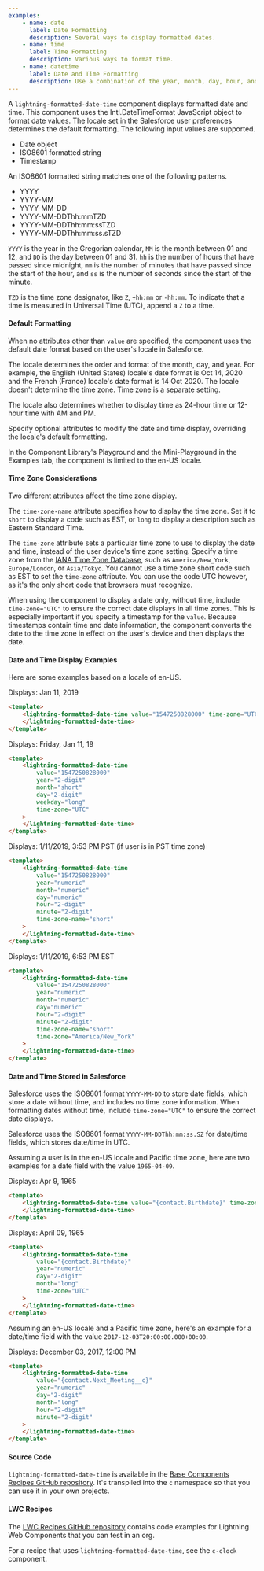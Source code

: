 ```yaml
---
examples:
    - name: date
      label: Date Formatting
      description: Several ways to display formatted dates.
    - name: time
      label: Time Formatting
      description: Various ways to format time.
    - name: datetime
      label: Date and Time Formatting
      description: Use a combination of the year, month, day, hour, and minute attributes, among others, to customize date and time.
---
```


A `lightning-formatted-date-time` component displays formatted date and time.
This component uses the Intl.DateTimeFormat JavaScript object to format date
values. The locale set in the Salesforce user preferences determines the
default formatting. The following input values are supported.

-   Date object
-   ISO8601 formatted string
-   Timestamp

An ISO8601 formatted string matches one of the following patterns.

-   YYYY
-   YYYY-MM
-   YYYY-MM-DD
-   YYYY-MM-DDThh:mmTZD
-   YYYY-MM-DDThh:mm:ssTZD
-   YYYY-MM-DDThh:mm:ss.sTZD

`YYYY` is the year in the Gregorian calendar, `MM` is the month between 01 and
12, and `DD` is the day between 01 and 31. `hh` is the number of hours that
have passed since midnight, `mm` is the number of minutes that have passed
since the start of the hour, and `ss` is the number of seconds since the start
of the minute.

`TZD` is the time zone designator, like `Z`, `+hh:mm` or `-hh:mm`. To indicate
that a time is measured in Universal Time (UTC), append a `Z` to a time.

#### Default Formatting

When no attributes other than `value`
are specified, the component uses the default date format based on the user's locale in Salesforce.

The locale determines the order and format of the month, day, and year. For example, the English (United States) locale's date format is Oct 14, 2020 and the French (France) locale's date format is 14 Oct 2020. The locale doesn't determine the time zone. Time zone is a separate setting.

The locale also determines whether to display time as 24-hour time or 12-hour time with AM and PM.

Specify optional attributes to modify the date and time display, overriding the locale's default formatting.

In the Component Library's Playground and the Mini-Playground in the Examples tab, the component is limited to the en-US locale.

#### Time Zone Considerations

Two different attributes affect the time zone display.

The `time-zone-name` attribute specifies how to display the time zone. Set it to `short` to display
a code such as EST, or `long` to display a description such as Eastern Standard Time.

The `time-zone` attribute sets a particular time zone to use to display the date and time,
instead of the user device's time zone setting. Specify a
time zone from the [IANA Time Zone Database](https://www.iana.org/time-zones), such as
`America/New_York`, `Europe/London`, or `Asia/Tokyo`. You cannot use a time zone short code such as
EST to set the `time-zone` attribute. You can use the code UTC however, as it's the only short code that browsers
must recognize.

When using the component to display a date only, without time, include `time-zone="UTC"` to ensure the correct date displays
in all time zones. This is especially important if you specify a timestamp for the `value`. Because timestamps contain time and date information, the component converts the date to the time zone in effect on the user's device and then displays the date.

#### Date and Time Display Examples

Here are some examples based on a locale of en-US.

Displays: Jan 11, 2019

```html
<template>
    <lightning-formatted-date-time value="1547250828000" time-zone="UTC">
    </lightning-formatted-date-time>
</template>
```

Displays: Friday, Jan 11, 19

```html
<template>
    <lightning-formatted-date-time
        value="1547250828000"
        year="2-digit"
        month="short"
        day="2-digit"
        weekday="long"
        time-zone="UTC"
    >
    </lightning-formatted-date-time>
</template>
```

Displays: 1/11/2019, 3:53 PM PST (if user is in PST time zone)

```html
<template>
    <lightning-formatted-date-time
        value="1547250828000"
        year="numeric"
        month="numeric"
        day="numeric"
        hour="2-digit"
        minute="2-digit"
        time-zone-name="short"
    >
    </lightning-formatted-date-time>
</template>
```

Displays: 1/11/2019, 6:53 PM EST

```html
<template>
    <lightning-formatted-date-time
        value="1547250828000"
        year="numeric"
        month="numeric"
        day="numeric"
        hour="2-digit"
        minute="2-digit"
        time-zone-name="short"
        time-zone="America/New_York"
    >
    </lightning-formatted-date-time>
</template>
```

#### Date and Time Stored in Salesforce

Salesforce uses the ISO8601 format `YYYY-MM-DD` to store date fields, which store a date without time, and includes no time zone information.
When formatting dates without time, include `time-zone="UTC"` to ensure the correct date displays.

Salesforce uses the ISO8601 format `YYYY-MM-DDThh:mm:ss.SZ` for date/time fields, which stores date/time in UTC.

Assuming a user is in the en-US locale and Pacific time zone, here are two examples for a date field with
the value `1965-04-09`.

Displays: Apr 9, 1965

```html
<template>
    <lightning-formatted-date-time value="{contact.Birthdate}" time-zone="UTC">
    </lightning-formatted-date-time>
</template>
```

Displays: April 09, 1965

```html
<template>
    <lightning-formatted-date-time
        value="{contact.Birthdate}"
        year="numeric"
        day="2-digit"
        month="long"
        time-zone="UTC"
    >
    </lightning-formatted-date-time>
</template>
```

Assuming an en-US locale and a Pacific time zone,
here's an example for a date/time field with the value
`2017-12-03T20:00:00.000+00:00`.

Displays: December 03, 2017, 12:00 PM

```html
<template>
    <lightning-formatted-date-time
        value="{contact.Next_Meeting__c}"
        year="numeric"
        day="2-digit"
        month="long"
        hour="2-digit"
        minute="2-digit"
    >
    </lightning-formatted-date-time>
</template>
```

#### Source Code

`lightning-formatted-date-time` is available in the [Base Components Recipes GitHub repository](https://github.com/salesforce/base-components-recipes#documentation). It's transpiled into the `c` namespace so that you can use it in your own projects.

#### LWC Recipes

The [LWC Recipes GitHub repository](https://github.com/trailheadapps/lwc-recipes) contains code examples for Lightning Web Components that you can test in an org.

For a recipe that uses `lightning-formatted-date-time`, see the `c-clock` component.
